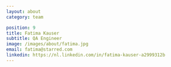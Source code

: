 ```yaml
---
layout: about
category: team

position: 9
title: Fatima Kauser
subtitle: QA Engineer
image: /images/about/fatima.jpg
email: fatima@starred.com
linkedin: https://nl.linkedin.com/in/fatima-kauser-a2999312b
---
```

